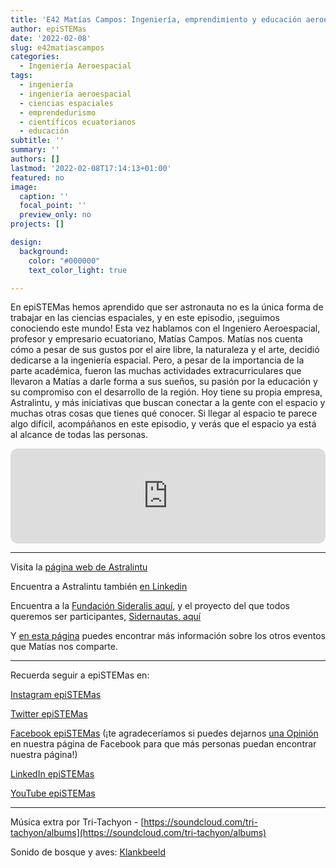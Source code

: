 ```yaml
---
title: 'E42 Matías Campos: Ingeniería, emprendimiento y educación aeroespacial'
author: epiSTEMas
date: '2022-02-08'
slug: e42matiascampos
categories:
  - Ingeniería Aeroespacial
tags:
  - ingeniería
  - ingeniería aeroespacial
  - ciencias espaciales
  - emprendedurismo
  - científicos ecuatorianos
  - educación
subtitle: ''
summary: ''
authors: []
lastmod: '2022-02-08T17:14:13+01:00'
featured: no
image:
  caption: ''
  focal_point: ''
  preview_only: no
projects: []

design:
  background:
    color: "#000000"
    text_color_light: true

---
```



En epiSTEMas hemos aprendido que ser astronauta no es la única forma de trabajar en las ciencias espaciales, y en este episodio, ¡seguimos conociendo este mundo! Esta vez hablamos con el Ingeniero Aeroespacial, profesor y empresario ecuatoriano, Matías Campos. Matías nos cuenta cómo a pesar de sus gustos por el aire libre, la naturaleza y el arte, decidió dedicarse a la ingeniería espacial. Pero, a pesar de la importancia de la parte académica, fueron las muchas actividades extracurriculares que llevaron a Matías a darle forma a sus sueños, su pasión por la educación y su compromiso con el desarrollo de la región. Hoy tiene su propia empresa, Astralintu, y más iniciativas que buscan conectar a la gente con el espacio y muchas otras cosas que tienes qué conocer. Si llegar al espacio te parece algo difícil, acompáñanos en este episodio, y verás que el espacio ya está al alcance de todas las personas. 

<iframe style="border-radius:12px" src="https://open.spotify.com/embed/episode/6nRD0C0cxGtmFYZ9vZLa9j?utm_source=generator&theme=0" width="100%" height="152" frameBorder="0" allowfullscreen="" allow="autoplay; clipboard-write; encrypted-media; fullscreen; picture-in-picture" loading="lazy"></iframe>

- - - - -


Visita la [página web de Astralintu](https://www.astralintu.com/) 

Encuentra a Astralintu también [en Linkedin](https://www.linkedin.com/company/astralintu/)

Encuentra a la [Fundación Sideralis aquí](https://www.sideralisfoundation.org/), y el proyecto del que todos queremos ser participantes, [Sidernautas, aquí](https://www.sidernautas.com/)

Y [en esta página](https://www.sideralisfoundation.org/quitospacecapital) puedes encontrar más información sobre los otros eventos que Matías nos comparte.



- - - - -

Recuerda seguir a epiSTEMas en:

[Instagram epiSTEMas](https://www.instagram.com/epistemas/)  

[Twitter epiSTEMas](https://twitter.com/epiSTEMas_Pod)

[Facebook epiSTEMas](https://www.facebook.com/epiSTEMasPod) (¡te agradeceríamos si puedes dejarnos [una Opinión](https://www.facebook.com/epiSTEMasPod/reviews/) en nuestra página de Facebook para que más personas puedan encontrar nuestra página!)

[LinkedIn epiSTEMas](https://www.linkedin.com/company/epistemas-podcast/)

[YouTube epiSTEMas](https://www.youtube.com/@epistemaspodcast)

- - - - -


Música extra por Tri-Tachyon - [https://soundcloud.com/tri-tachyon/albums](https://soundcloud.com/tri-tachyon/albums)

Sonido de bosque y aves: [Klankbeeld](freesound.org/people/klankbeeld/)